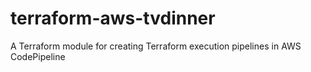 # terraform-aws-tvdinner
A Terraform module for creating Terraform execution pipelines in AWS CodePipeline
